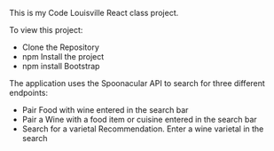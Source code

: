 This is my Code Louisville React class project.

To view this project:
- Clone the Repository
- npm Install the project
- npm install Bootstrap

The application uses the Spoonacular API to search for three different endpoints:
 - Pair Food with wine entered in the search bar
 - Pair a Wine with a food item or cuisine entered in the search bar
 - Search for a varietal Recommendation. Enter a wine varietal in the search

